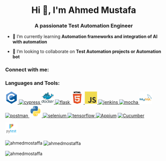 <h1 align="center">Hi 👋, I'm Ahmed Mustafa</h1>
<h3 align="center">A passionate Test Automation Engineer</h3>

- 🌱 I’m currently learning **Automation frameworks and integration of AI with automation**

- 👯 I’m looking to collaborate on **Test Automation projects or Automation bot**

<h3 align="left">Connect with me:</h3>
<p align="left">
</p>

<h3 align="left">Languages and Tools:</h3>
<p align="left"> <a href="https://www.cprogramming.com/" target="_blank" rel="noreferrer"> <img src="https://raw.githubusercontent.com/devicons/devicon/master/icons/c/c-original.svg" alt="c" width="40" height="40"/> </a> <a href="https://www.cypress.io" target="_blank" rel="noreferrer"> <img src="https://raw.githubusercontent.com/simple-icons/simple-icons/6e46ec1fc23b60c8fd0d2f2ff46db82e16dbd75f/icons/cypress.svg" alt="cypress" width="40" height="40"/> </a> <a href="https://www.docker.com/" target="_blank" rel="noreferrer"> <img src="https://raw.githubusercontent.com/devicons/devicon/master/icons/docker/docker-original-wordmark.svg" alt="docker" width="40" height="40"/> </a> <a href="https://flask.palletsprojects.com/" target="_blank" rel="noreferrer"> <img src="https://www.vectorlogo.zone/logos/pocoo_flask/pocoo_flask-icon.svg" alt="flask" width="40" height="40"/> </a> <a href="https://www.w3.org/html/" target="_blank" rel="noreferrer"> <img src="https://raw.githubusercontent.com/devicons/devicon/master/icons/html5/html5-original-wordmark.svg" alt="html5" width="40" height="40"/> </a> <a href="https://developer.mozilla.org/en-US/docs/Web/JavaScript" target="_blank" rel="noreferrer"> <img src="https://raw.githubusercontent.com/devicons/devicon/master/icons/javascript/javascript-original.svg" alt="javascript" width="40" height="40"/> </a> <a href="https://www.jenkins.io" target="_blank" rel="noreferrer"> <img src="https://www.vectorlogo.zone/logos/jenkins/jenkins-icon.svg" alt="jenkins" width="40" height="40"/> </a> <a href="https://mochajs.org" target="_blank" rel="noreferrer"> <img src="https://www.vectorlogo.zone/logos/mochajs/mochajs-icon.svg" alt="mocha" width="40" height="40"/> </a> <a href="https://www.mysql.com/" target="_blank" rel="noreferrer"> <img src="https://raw.githubusercontent.com/devicons/devicon/master/icons/mysql/mysql-original-wordmark.svg" alt="mysql" width="40" height="40"/>  <img src="https://www.vectorlogo.zone/logos/getpostman/getpostman-icon.svg" alt="postman" width="40" height="40"/> </a> <a href="https://www.python.org" target="_blank" rel="noreferrer"> <img src="https://raw.githubusercontent.com/devicons/devicon/master/icons/python/python-original.svg" alt="python" width="40" height="40"/> </a> 
<a href="https://www.selenium.dev" target="_blank" rel="noreferrer"> <img src="https://raw.githubusercontent.com/detain/svg-logos/780f25886640cef088af994181646db2f6b1a3f8/svg/selenium-logo.svg" alt="selenium" width="40" height="40"/> </a> <a href="https://www.tensorflow.org" target="_blank" rel="noreferrer"> <img src="https://www.vectorlogo.zone/logos/tensorflow/tensorflow-icon.svg" alt="tensorflow" width="40" height="40"/> </a> 
<a href="https://appium.io/" target="_blank"> <img src="https://github.com/gilbarbara/logos/blob/master/logos/appium.svg" alt="Appium" width="40" height="40"></a>
<a href="https://cucumber.io/" target="_blank"> <img src="https://www.vectorlogo.zone/logos/cucumberio/cucumberio-icon.svg" alt="Cucumber" width="40" height="40"></a>

<a href="https://docs.pytest.org/en/7.1.x/" target="_blank"> <img src="https://github.com/devicons/devicon/blob/master/icons/pytest/pytest-original-wordmark.svg" alt="Pytest" width="40" height="40"></a>
</p>
<p><img align="left" src="https://github-readme-stats.vercel.app/api/top-langs?username=ahmedmostaffa&show_icons=true&locale=en&layout=compact" alt="ahmedmostaffa" /></p>

<p>&nbsp;<img align="center" src="https://github-readme-stats.vercel.app/api?username=ahmedmostaffa&show_icons=true&locale=en" alt="ahmedmostaffa" /></p>

<p><img align="center" src="https://github-readme-streak-stats.herokuapp.com/?user=ahmedmostaffa&" alt="ahmedmostaffa" /></p>

